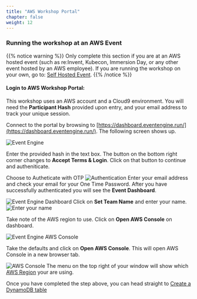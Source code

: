 ```yaml
---
title: "AWS Workshop Portal"
chapter: false
weight: 12
---
```


### Running the workshop at an AWS Event

{{% notice warning %}}
Only complete this section if you are at an AWS hosted event (such as re:Invent,
Kubecon, Immersion Day, or any other event hosted by an AWS employee). If you are running the workshop on your own, go to:
[Self Hosted Event](../self_hosted/).
{{% /notice %}}

#### Login to AWS Workshop Portal:

This workshop uses an AWS account and a Cloud9 environment. You will need the **Participant Hash** provided upon entry, and your email address to track your unique session.

Connect to the portal by browsing to [https://dashboard.eventengine.run/](https://dashboard.eventengine.run/). The following screen shows up.



![Event Engine](/images/event-engine-initial-screen.png)

Enter the provided hash in the text box. The button on the bottom right corner changes to **Accept Terms & Login**. Click on that button to continue and autheniticate.

Choose to Autheticate with OTP
![Authentication](/images/sign-in-otp.png)
Enter your email address and check your email for your One Time Password.
After you have successfully authenticated you will see the **Event Dashboard**.

![Event Engine Dashboard](/images/event-dashboard.png)
Click on **Set Team Name** and enter your name.
![Enter your name](/images/set-team-name.png)


Take note of the AWS region to use.
Click on **Open AWS Console** on dashboard.

![Event Engine AWS Console](/images/open-console.png)

Take the defaults and click on **Open AWS Console**. This will open AWS Console in a new browser tab.

![AWS Console](/images/console.png)
The menu on the top right of your window will show which [AWS Region](https://docs.aws.amazon.com/general/latest/gr/rande.html#regional-endpoints) your are using. 

Once you have completed the step above, you can head straight to [Create a DynamoDB table](/020_createadynamodbtable/)